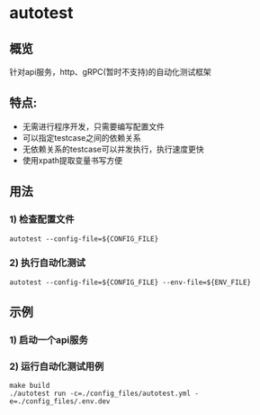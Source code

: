 # autotest

## 概览
针对api服务，http、gRPC(暂时不支持)的自动化测试框架

## 特点:
* 无需进行程序开发，只需要编写配置文件
* 可以指定testcase之间的依赖关系
* 无依赖关系的testcase可以并发执行，执行速度更快
* 使用xpath提取变量书写方便

## 用法
### 1) 检查配置文件
``` 
autotest --config-file=${CONFIG_FILE}
```

### 2) 执行自动化测试
``` 
autotest --config-file=${CONFIG_FILE} --env-file=${ENV_FILE}
```

## 示例
### 1) 启动一个api服务

### 2) 运行自动化测试用例
```
make build
./autotest run -c=./config_files/autotest.yml -e=./config_files/.env.dev
```

